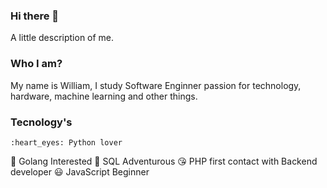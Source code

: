 ### Hi there 👋

A little description of me.

### Who I am?

My name is William, I study Software Enginner passion for technology, hardware, machine learning and other things.

### Tecnology's

	:heart_eyes: Python lover
  :star_struck: Golang Interested
  :hugs: SQL Adventurous
  :kissing_heart: PHP first contact with Backend developer
  :smiley: JavaScript Beginner
